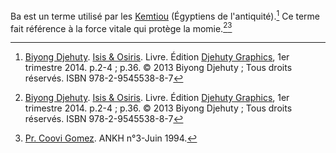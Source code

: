 <!-- TITLE: Ba -->
<!-- SUBTITLE: Présentation du terme Ba -->

Ba est un terme utilisé par les [Kemtiou](/peuple/kemtiou) (Égyptiens de l'antiquité).[^1]
Ce terme fait référence à la force vitale qui protège la momie.[^1][^2]


[^1]: [Biyong Djehuty](/personnalite/homme/ecrivain/afrique/ouest/pays/cameroun/djehuty-biyong). [Isis & Osiris](/ouvrage/kemty/isis-et-osiris). Livre. Édition [Djehuty Graphics](/organisme/djehuty-graphics), 1er trimestre 2014. p.2-4 ; p.36. © 2013 Biyong Djehuty ; Tous droits réservés. ISBN 978-2-9545538-8-7
[^2]: [Pr. Coovi Gomez](/personnalite/homme/polymathe/afrique/nord-ouest/pays/benin/coovi-gomez). ANKH n°3-Juin 1994.
